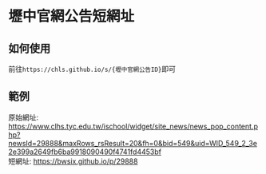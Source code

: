# 壢中官網公告短網址

## 如何使用

前往`https://chls.github.io/s/{壢中官網公告ID}`即可

## 範例

原始網址: https://www.clhs.tyc.edu.tw/ischool/widget/site_news/news_pop_content.php?newsId=29888&maxRows_rsResult=20&fh=0&bid=549&uid=WID_549_2_3e2e399a2649fb6ba9918090490f4741fd4453bf  
短網址: https://bwsix.github.io/p/29888
